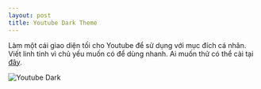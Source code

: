 ```yaml
---
layout: post
title: Youtube Dark Theme
---
```


Làm một cái giao diện tối cho Youtube để sử dụng với mục đích cá nhân. Viết linh tinh vì chủ yếu muốn có để dùng nhanh. Ai muốn thử có thể cài tại [đây](https://userstyles.org/styles/118770/youtube-dark-theater).

![Youtube Dark](https://s20.postimg.cc/sl6cs2qst/118770_after.gif)